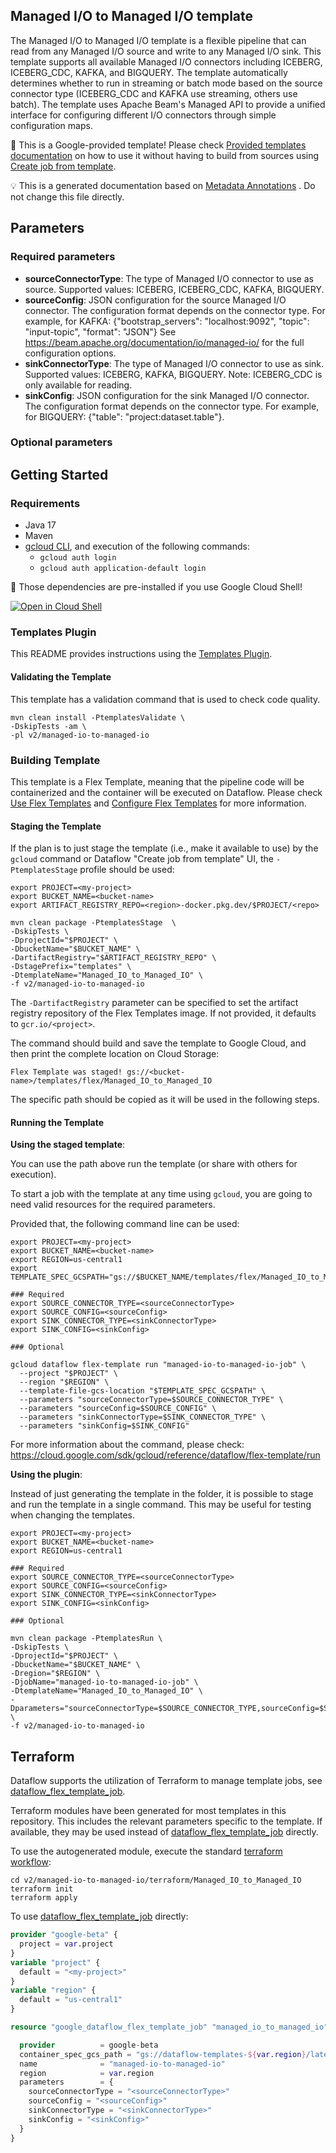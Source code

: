 
Managed I/O to Managed I/O template
---
The Managed I/O to Managed I/O template is a flexible pipeline that can read from
any Managed I/O source and write to any Managed I/O sink. This template supports
all available Managed I/O connectors including ICEBERG, ICEBERG_CDC, KAFKA, and
BIGQUERY. The template automatically determines whether to run in streaming or
batch mode based on the source connector type (ICEBERG_CDC and KAFKA use
streaming, others use batch). The template uses Apache Beam's Managed API to
provide a unified interface for configuring different I/O connectors through
simple configuration maps.


:memo: This is a Google-provided template! Please
check [Provided templates documentation](https://cloud.google.com/dataflow/docs/guides/managed-io)
on how to use it without having to build from sources using [Create job from template](https://console.cloud.google.com/dataflow/createjob?template=Managed_IO_to_Managed_IO).

:bulb: This is a generated documentation based
on [Metadata Annotations](https://github.com/GoogleCloudPlatform/DataflowTemplates/blob/main/contributor-docs/code-contributions.md#metadata-annotations)
. Do not change this file directly.

## Parameters

### Required parameters

* **sourceConnectorType**: The type of Managed I/O connector to use as source. Supported values: ICEBERG, ICEBERG_CDC, KAFKA, BIGQUERY.
* **sourceConfig**: JSON configuration for the source Managed I/O connector. The configuration format depends on the connector type. For example, for KAFKA: {"bootstrap_servers": "localhost:9092", "topic": "input-topic", "format": "JSON"} See https://beam.apache.org/documentation/io/managed-io/ for the full configuration options.
* **sinkConnectorType**: The type of Managed I/O connector to use as sink. Supported values: ICEBERG, KAFKA, BIGQUERY. Note: ICEBERG_CDC is only available for reading.
* **sinkConfig**: JSON configuration for the sink Managed I/O connector. The configuration format depends on the connector type. For example, for BIGQUERY: {"table": "project:dataset.table"}.

### Optional parameters




## Getting Started

### Requirements

* Java 17
* Maven
* [gcloud CLI](https://cloud.google.com/sdk/gcloud), and execution of the
  following commands:
  * `gcloud auth login`
  * `gcloud auth application-default login`

:star2: Those dependencies are pre-installed if you use Google Cloud Shell!

[![Open in Cloud Shell](http://gstatic.com/cloudssh/images/open-btn.svg)](https://console.cloud.google.com/cloudshell/editor?cloudshell_git_repo=https%3A%2F%2Fgithub.com%2FGoogleCloudPlatform%2FDataflowTemplates.git&cloudshell_open_in_editor=v2/managed-io-to-managed-io/src/main/java/com/google/cloud/teleport/v2/templates/ManagedIOToManagedIO.java)

### Templates Plugin

This README provides instructions using
the [Templates Plugin](https://github.com/GoogleCloudPlatform/DataflowTemplates/blob/main/contributor-docs/code-contributions.md#templates-plugin).

#### Validating the Template

This template has a validation command that is used to check code quality.

```shell
mvn clean install -PtemplatesValidate \
-DskipTests -am \
-pl v2/managed-io-to-managed-io
```

### Building Template

This template is a Flex Template, meaning that the pipeline code will be
containerized and the container will be executed on Dataflow. Please
check [Use Flex Templates](https://cloud.google.com/dataflow/docs/guides/templates/using-flex-templates)
and [Configure Flex Templates](https://cloud.google.com/dataflow/docs/guides/templates/configuring-flex-templates)
for more information.

#### Staging the Template

If the plan is to just stage the template (i.e., make it available to use) by
the `gcloud` command or Dataflow "Create job from template" UI,
the `-PtemplatesStage` profile should be used:

```shell
export PROJECT=<my-project>
export BUCKET_NAME=<bucket-name>
export ARTIFACT_REGISTRY_REPO=<region>-docker.pkg.dev/$PROJECT/<repo>

mvn clean package -PtemplatesStage  \
-DskipTests \
-DprojectId="$PROJECT" \
-DbucketName="$BUCKET_NAME" \
-DartifactRegistry="$ARTIFACT_REGISTRY_REPO" \
-DstagePrefix="templates" \
-DtemplateName="Managed_IO_to_Managed_IO" \
-f v2/managed-io-to-managed-io
```

The `-DartifactRegistry` parameter can be specified to set the artifact registry repository of the Flex Templates image.
If not provided, it defaults to `gcr.io/<project>`.

The command should build and save the template to Google Cloud, and then print
the complete location on Cloud Storage:

```
Flex Template was staged! gs://<bucket-name>/templates/flex/Managed_IO_to_Managed_IO
```

The specific path should be copied as it will be used in the following steps.

#### Running the Template

**Using the staged template**:

You can use the path above run the template (or share with others for execution).

To start a job with the template at any time using `gcloud`, you are going to
need valid resources for the required parameters.

Provided that, the following command line can be used:

```shell
export PROJECT=<my-project>
export BUCKET_NAME=<bucket-name>
export REGION=us-central1
export TEMPLATE_SPEC_GCSPATH="gs://$BUCKET_NAME/templates/flex/Managed_IO_to_Managed_IO"

### Required
export SOURCE_CONNECTOR_TYPE=<sourceConnectorType>
export SOURCE_CONFIG=<sourceConfig>
export SINK_CONNECTOR_TYPE=<sinkConnectorType>
export SINK_CONFIG=<sinkConfig>

### Optional

gcloud dataflow flex-template run "managed-io-to-managed-io-job" \
  --project "$PROJECT" \
  --region "$REGION" \
  --template-file-gcs-location "$TEMPLATE_SPEC_GCSPATH" \
  --parameters "sourceConnectorType=$SOURCE_CONNECTOR_TYPE" \
  --parameters "sourceConfig=$SOURCE_CONFIG" \
  --parameters "sinkConnectorType=$SINK_CONNECTOR_TYPE" \
  --parameters "sinkConfig=$SINK_CONFIG"
```

For more information about the command, please check:
https://cloud.google.com/sdk/gcloud/reference/dataflow/flex-template/run


**Using the plugin**:

Instead of just generating the template in the folder, it is possible to stage
and run the template in a single command. This may be useful for testing when
changing the templates.

```shell
export PROJECT=<my-project>
export BUCKET_NAME=<bucket-name>
export REGION=us-central1

### Required
export SOURCE_CONNECTOR_TYPE=<sourceConnectorType>
export SOURCE_CONFIG=<sourceConfig>
export SINK_CONNECTOR_TYPE=<sinkConnectorType>
export SINK_CONFIG=<sinkConfig>

### Optional

mvn clean package -PtemplatesRun \
-DskipTests \
-DprojectId="$PROJECT" \
-DbucketName="$BUCKET_NAME" \
-Dregion="$REGION" \
-DjobName="managed-io-to-managed-io-job" \
-DtemplateName="Managed_IO_to_Managed_IO" \
-Dparameters="sourceConnectorType=$SOURCE_CONNECTOR_TYPE,sourceConfig=$SOURCE_CONFIG,sinkConnectorType=$SINK_CONNECTOR_TYPE,sinkConfig=$SINK_CONFIG" \
-f v2/managed-io-to-managed-io
```

## Terraform

Dataflow supports the utilization of Terraform to manage template jobs,
see [dataflow_flex_template_job](https://registry.terraform.io/providers/hashicorp/google/latest/docs/resources/dataflow_flex_template_job).

Terraform modules have been generated for most templates in this repository. This includes the relevant parameters
specific to the template. If available, they may be used instead of
[dataflow_flex_template_job](https://registry.terraform.io/providers/hashicorp/google/latest/docs/resources/dataflow_flex_template_job)
directly.

To use the autogenerated module, execute the standard
[terraform workflow](https://developer.hashicorp.com/terraform/intro/core-workflow):

```shell
cd v2/managed-io-to-managed-io/terraform/Managed_IO_to_Managed_IO
terraform init
terraform apply
```

To use
[dataflow_flex_template_job](https://registry.terraform.io/providers/hashicorp/google/latest/docs/resources/dataflow_flex_template_job)
directly:

```terraform
provider "google-beta" {
  project = var.project
}
variable "project" {
  default = "<my-project>"
}
variable "region" {
  default = "us-central1"
}

resource "google_dataflow_flex_template_job" "managed_io_to_managed_io" {

  provider          = google-beta
  container_spec_gcs_path = "gs://dataflow-templates-${var.region}/latest/flex/Managed_IO_to_Managed_IO"
  name              = "managed-io-to-managed-io"
  region            = var.region
  parameters        = {
    sourceConnectorType = "<sourceConnectorType>"
    sourceConfig = "<sourceConfig>"
    sinkConnectorType = "<sinkConnectorType>"
    sinkConfig = "<sinkConfig>"
  }
}
```
